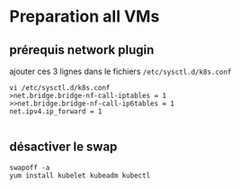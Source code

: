 # Preparation all VMs
## prérequis network plugin
ajouter ces 3 lignes dans le fichiers `/etc/sysctl.d/k8s.conf`
```shell
vi /etc/sysctl.d/k8s.conf
>net.bridge.bridge-nf-call-iptables = 1
>>net.bridge.bridge-nf-call-ip6tables = 1
net.ipv4.ip_forward = 1
```
```

```
## désactiver le swap
```shell
swapoff -a
yum install kubelet kubeadm kubectl
```
